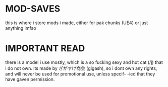 # MOD-SAVES
this is where i store mods i made, either for pak chunks (UE4) or just anything lmfao

# IMPORTANT READ
there is a model i use mostly, which is a so fucking sexy and hot cat (/j) that i do not own. its made by
ぎがすけ商会 (gigash), so i dont own any rights, and will never be used for promotional use, unless specif-
-ied that they have gaven permission.

